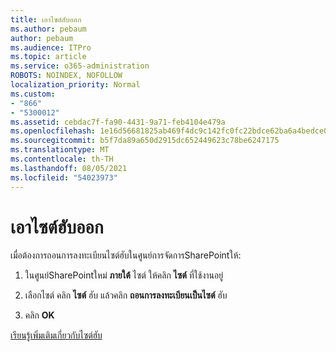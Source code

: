 ```yaml
---
title: เอาไซต์ฮับออก
ms.author: pebaum
author: pebaum
ms.audience: ITPro
ms.topic: article
ms.service: o365-administration
ROBOTS: NOINDEX, NOFOLLOW
localization_priority: Normal
ms.custom:
- "866"
- "5300012"
ms.assetid: cebdac7f-fa90-4431-9a71-feb4104e479a
ms.openlocfilehash: 1e16d56681825ab469f4dc9c142fc0fc22bdce62ba6a4bedce0ad8f488acf71f
ms.sourcegitcommit: b5f7da89a650d2915dc652449623c78be6247175
ms.translationtype: MT
ms.contentlocale: th-TH
ms.lasthandoff: 08/05/2021
ms.locfileid: "54023973"
---
```

# <a name="remove-a-hub-site"></a>เอาไซต์ฮับออก

เมื่อต้องการถอนการลงทะเบียนไซต์ฮับในศูนย์การจัดการSharePointให้:
  
1. ในศูนย์SharePointใหม่ **ภายใต้** ไซต์ ให้คลิก **ไซต์** ที่ใช้งานอยู่

2. เลือกไซต์ คลิก **ไซต์** ฮับ แล้วคลิก **ถอนการลงทะเบียนเป็นไซต์** ฮับ

3. คลิก **OK**

[เรียนรู้เพิ่มเติมเกี่ยวกับไซต์ฮับ](https://support.office.com/article/what-is-a-sharepoint-hub-site-fe26ae84-14b7-45b6-a6d1-948b3966427f)
  